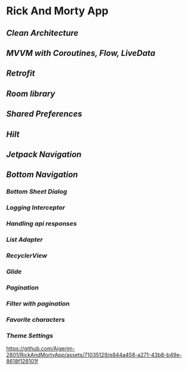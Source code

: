 # **Rick And Morty App**
## *Clean Architecture*
## *MVVM with Coroutines, Flow, LiveData*
## *Retrofit*
## *Room library*
## *Shared Preferences*
## *Hilt*
## *Jetpack Navigation*
## *Bottom Navigation*
### *Bottom Sheet Dialog*
### *Logging Interceptor*
### *Handling api responses*
### *List Adapter*
### *RecyclerView*
### *Glide*
### *Pagination*
### *Filter with pagination*
### *Favorite characters*
### *Theme Settings*


https://github.com/Aigerim-2801/RickAndMortyApp/assets/71035129/e844a458-a271-43b8-b49e-8618f128101f

